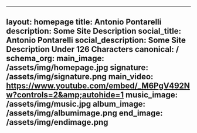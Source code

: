 
---
layout: homepage
title: Antonio Pontarelli
description: Some Site Description
social_title: Antonio Pontarelli
social_description: Some Site Description Under 126 Characters
canonical: / 
schema_org:
main_image: /assets/img/homepage.jpg
signature: /assets/img/signature.png
main_video: https://www.youtube.com/embed/_M6PgV492Nw?controls=2&amp;autohide=1
music_image: /assets/img/music.jpg
album_image: /assets/img/albumimage.png
end_image: /assets/img/endimage.png
---
